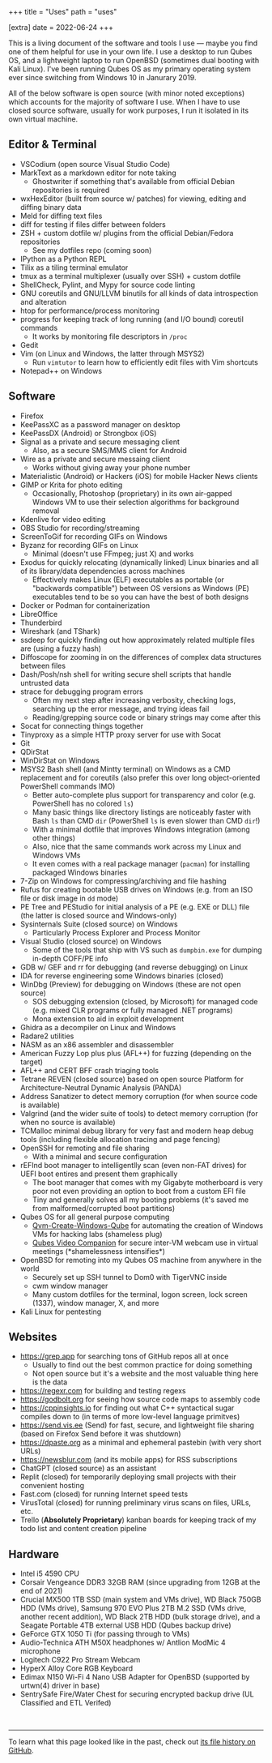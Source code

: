 +++
title = "Uses"
path = "uses"

[extra]
date = 2022-06-24
+++

This is a living document of the software and tools I use — maybe you find one of them helpful for use in your own life. I use a desktop to run Qubes OS, and a lightweight laptop to run OpenBSD (sometimes dual booting with Kali Linux). I've been running Qubes OS as my primary operating system ever since switching from Windows 10 in Janurary 2019.

All of the below software is open source (with minor noted exceptions) which accounts for the majority of software I use. When I have to use closed source software, usually for work purposes, I run it isolated in its own virtual machine.

## Editor & Terminal

- VSCodium (open source Visual Studio Code)
- MarkText as a markdown editor for note taking
  - Ghostwriter if something that's available from official Debian repositories is required
- wxHexEditor (built from source w/ patches) for viewing, editing and diffing binary data
- Meld for diffing text files
- diff for testing if files differ between folders
- ZSH + custom dotfile w/ plugins from the official Debian/Fedora repositories
  - See my dotfiles repo (coming soon)
- IPython as a Python REPL
- Tilix as a tiling terminal emulator
- tmux as a terminal multiplexer (usually over SSH) + custom dotfile
- ShellCheck, Pylint, and Mypy for source code linting
- GNU coreutils and GNU/LLVM binutils for all kinds of data introspection and alteration
- htop for performance/process monitoring
- progress for keeping track of long running (and I/O bound) coreutil commands
  - It works by monitoring file descriptors in `/proc`
- Gedit
- Vim (on Linux and Windows, the latter through MSYS2)
  - Run `vimtutor` to learn how to efficiently edit files with Vim shortcuts
- Notepad++ on Windows

## Software

- Firefox
- KeePassXC as a password manager on desktop
- KeePassDX (Android) or Strongbox (iOS)
- Signal as a private and secure messaging client
  - Also, as a secure SMS/MMS client for Android
- Wire as a private and secure messaing client
  - Works without giving away your phone number
- Materialistic (Android) or Hackers (iOS) for mobile Hacker News clients
- GIMP or Krita for photo editing
  - Occasionally, Photoshop (proprietary) in its own air-gapped Windows VM to use their selection algorithms for background removal
- Kdenlive for video editing
- OBS Studio for recording/streaming
- ScreenToGif for recording GIFs on Windows
- Byzanz for recording GIFs on Linux
  - Minimal (doesn't use FFmpeg; just X) and works
- Exodus for quickly relocating (dynamically linked) Linux binaries and all of its library/data dependencies across machines
  - Effectively makes Linux (ELF) executables as portable (or "backwards compatible") between OS versions as Windows (PE) executables tend to be so you can have the best of both designs
- Docker or Podman for containerization
- LibreOffice
- Thunderbird
- Wireshark (and TShark)
- ssdeep for quickly finding out how approximately related multiple files are (using a fuzzy hash)
- Diffoscope for zooming in on the differences of complex data structures between files
- Dash/Posh/nsh shell for writing secure shell scripts that handle untrusted data
- strace for debugging program errors
  - Often my next step after increasing verbosity, checking logs, searching up the error message, and trying ideas fail
  - Reading/grepping source code or binary strings may come after this
- Socat for connecting things together
- Tinyproxy as a simple HTTP proxy server for use with Socat
- Git
- QDirStat
- WinDirStat on Windows
- MSYS2 Bash shell (and Mintty terminal) on Windows as a CMD replacement and for coreutils (also prefer this over long object-oriented PowerShell commands IMO)
  - Better auto-complete plus support for transparency and color (e.g. PowerShell has no colored `ls`)
  - Many basic things like directory listings are noticeably faster with Bash `ls` than CMD `dir` (PowerShell `ls` is even slower than CMD `dir`!)
  - With a minimal dotfile that improves Windows integration (among other things)
  - Also, nice that the same commands work across my Linux and Windows VMs
  - It even comes with a real package manager (`pacman`) for installing packaged Windows binaries
- 7-Zip on Windows for compressing/archiving and file hashing
- Rufus for creating bootable USB drives on Windows (e.g. from an ISO file or disk image in `dd` mode)
- PE Tree and PEStudio for initial analysis of a PE (e.g. EXE or DLL) file (the latter is closed source and Windows-only)
- Sysinternals Suite (closed source) on Windows
  - Particularly Process Explorer and Process Monitor
- Visual Studio (closed source) on Windows
  - Some of the tools that ship with VS such as `dumpbin.exe` for dumping in-depth COFF/PE info
- GDB w/ GEF and rr for debugging (and reverse debugging) on Linux
- IDA for reverse engineering some Windows binaries (closed)
- WinDbg (Preview) for debugging on Windows (these are not open source)
  - SOS debugging extension (closed, by Microsoft) for managed code (e.g. mixed CLR programs or fully managed .NET programs)
  - Mona extension to aid in exploit development
- Ghidra as a decompiler on Linux and Windows
- Radare2 utilities
- NASM as an x86 assembler and disassembler
- American Fuzzy Lop plus plus (AFL++) for fuzzing (depending on the target)
- AFL++ and CERT BFF crash triaging tools
- Tetrane REVEN (closed source) based on open source Platform for Architecture-Neutral Dynamic Analysis (PANDA)
- Address Sanatizer to detect memory corruption (for when source code is available)
- Valgrind (and the wider suite of tools) to detect memory corruption (for when no source is available)
- TCMalloc minimal debug library for very fast and modern heap debug tools (including flexible allocation tracing and page fencing)
- OpenSSH for remoting and file sharing
  - With a minimal and secure configuration
- rEFInd boot manager to intelligentlly scan (even non-FAT drives) for UEFI boot entires and present them graphically
  - The boot manager that comes with my Gigabyte motherboard is very poor not even providing an option to boot from a custom EFI file
  - Tiny and generally solves all my booting problems (it's saved me from malformed/corrupted boot partitions)
- Qubes OS for all general purpose computing
  - [Qvm-Create-Windows-Qube](https://github.com/ElliotKillick/qvm-create-windows-qube) for automating the creation of Windows VMs for hacking labs (shameless plug)
  - [Qubes Video Companion](https://github.com/ElliotKillick/qubes-video-companion) for secure inter-VM webcam use in virtual meetings (\*shamelessness intensifies\*)
- OpenBSD for remoting into my Qubes OS machine from anywhere in the world
  - Securely set up SSH tunnel to Dom0 with TigerVNC inside
  - cwm window manager
  - Many custom dotfiles for the terminal, logon screen, lock screen (1337), window manager, X, and more
- Kali Linux for pentesting

## Websites

- https://grep.app for searching tons of GitHub repos all at once
  - Usually to find out the best common practice for doing something
  - Not open source but it's a website and the most valuable thing here is the data
- https://regexr.com for building and testing regexs
- https://godbolt.org for seeing how source code maps to assembly code
- https://cppinsights.io for finding out what C++ syntactical sugar compiles down to (in terms of more low-level language primitves)
- https://send.vis.ee (Send) for fast, secure, and lightweight file sharing (based on Firefox Send before it was shutdown)
- https://dpaste.org as a minimal and ephemeral pastebin (with very short URLs)
- https://newsblur.com (and its mobile apps) for RSS subscriptions
- ChatGPT (closed source) as an assistant
- Replit (closed) for temporarily deploying small projects with their convenient hosting
- Fast.com (closed) for running Internet speed tests
- VirusTotal (closed) for running preliminary virus scans on files, URLs, etc.
- Trello (**Absolutely Proprietary**) kanban boards for keeping track of my todo list and content creation pipeline

## Hardware

- Intel i5 4590 CPU
- Corsair Vengeance DDR3 32GB RAM (since upgrading from 12GB at the end of 2021)
- Crucial MX500 1TB SSD (main system and VMs drive), WD Black 750GB HDD (VMs drive), Samsung 970 EVO Plus 2TB M.2 SSD (VMs drive, another recent addition), WD Black 2TB HDD (bulk storage drive), and a Seagate Portable 4TB external USB HDD (Qubes backup drive)
- GeForce GTX 1050 Ti (for passing through to VMs)
- Audio-Technica ATH M50X headphones w/ Antlion ModMic 4 microphone
- Logitech C922 Pro Stream Webcam
- HyperX Alloy Core RGB Keyboard
- Edimax N150 Wi-Fi 4 Nano USB Adapter for OpenBSD (supported by urtwn(4) driver in base)
- SentrySafe Fire/Water Chest for securing encrypted backup drive (UL Classified and ETL Verifed)

<br />

---

To learn what this page looked like in the past, check out [its file history on GitHub](https://github.com/ElliotKillick/elliotkillick.com/commits/master/content/uses/_index.md).
